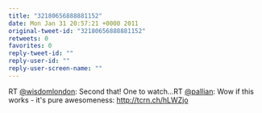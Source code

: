 ```yaml
---
title: "32180656888881152"
date: Mon Jan 31 20:57:21 +0000 2011
original-tweet-id: "32180656888881152"
retweets: 0
favorites: 0
reply-tweet-id: ""
reply-user-id: ""
reply-user-screen-name: ""
---
```

RT <a href="https://twitter.com/wisdomlondon">@wisdomlondon</a>: Second that! One to watch...RT <a href="https://twitter.com/pallian">@pallian</a>: Wow if this works - it's pure awesomeness: http://tcrn.ch/hLWZjo
